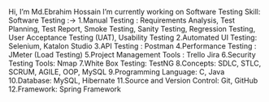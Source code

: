 Hi, I’m Md.Ebrahim Hossain
I’m currently  working on Software Testing
Skill: Software Testing :->
      1.Manual Testing : Requirements Analysis, Test Planning, Test Report, Smoke Testing, Sanity Testing, Regression Testing, User Acceptance Testing (UAT), Usability Testing
      2.Automated UI Testing: Selenium, Katalon Studio
      3.API Testing : Postman
      4.Performance Testing : JMeter (Load Testing)
      5.Project Management Tools : Trello Jira
      6.Security Testing Tools: Nmap
      7.White Box Testing: TestNG
      8.Concepts: SDLC, STLC, SCRUM, AGILE, OOP, MySQL
      9.Programming Language: C, Java
      10.Database: MySQL, Hibernate
      11.Source and Version Control: Git, GitHub
      12.Framework: Spring Framework


<!---
ebrahimhossaincse43/ebrahimhossaincse43 is a ✨ special ✨ repository because its `README.md` (this file) appears on your GitHub profile.
You can click the Preview link to take a look at your changes.
--->
